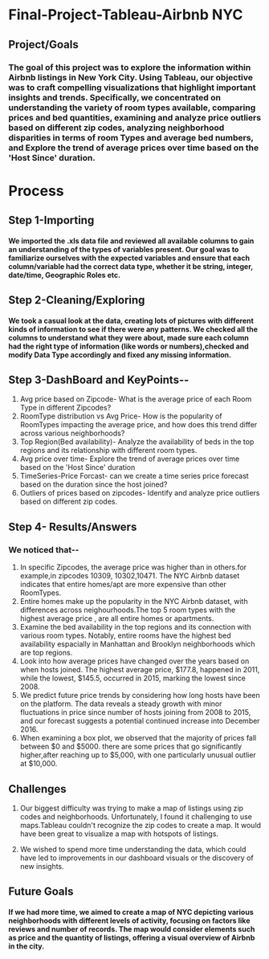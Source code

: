 # Final-Project-Tableau-Airbnb NYC

## Project/Goals
### The goal of this project was to explore the information within Airbnb listings in New York City. Using Tableau, our objective was to craft compelling visualizations that highlight important insights and trends. Specifically, we concentrated on understanding the variety of room types available, comparing prices and bed quantities, examining and analyze price outliers based on different zip codes, analyzing neighborhood disparities in terms of room Types and average bed numbers, and Explore the trend of average prices over time based on the 'Host Since' duration.

# Process
## Step 1-Importing
#### We imported the .xls data file and reviewed all available columns to gain an understanding of the types of variables present. Our goal was to familiarize ourselves with the expected variables and ensure that each column/variable had the correct data type, whether it be string, integer, date/time, Geographic Roles etc.

## Step 2-Cleaning/Exploring
#### We took a casual look at the data, creating lots of pictures with different kinds of information to see if there were any patterns. We checked all the columns to understand what they were about, made sure each column had the right type of information (like words or numbers),checked and modify Data Type accordingly and fixed any missing information.

## Step 3-DashBoard and KeyPoints--
 1. Avg price based on Zipcode- What is the average price of each Room Type in different Zipcodes?
 2. RoomType distribution vs Avg Price- How is the popularity of RoomTypes impacting the average price, and how does this trend differ across various neighborhoods?
 3. Top Region(Bed availability)- Analyze the availability of beds in the top regions and its relationship with different room types.
 4. Avg price over time- Explore the trend of average prices over time based on the 'Host Since' duration
 5. TimeSeries-Price Forcast- can we create a time series price forecast based on the duration since the host joined?
 6. Outliers of prices based on zipcodes- Identify and analyze price outliers based on different zip codes.
 

## Step 4- Results/Answers
### We noticed that--
1. In specific Zipcodes, the average price was higher than in others.for example,in zipcodes 10309, 10302,10471. The NYC Airbnb dataset indicates that entire homes/apt are more expensive than other RoomTypes.
2. Entire homes make up the popularity in the NYC Airbnb dataset, with differences across neighourhoods.The top 5 room types with the highest average price , are all entire homes or apartments.
3. Examine the bed availability in the top regions and its connection with various room types. Notably, entire rooms have the highest bed availability espacially in Manhattan and Brooklyn neighborhoods which are top regions.
4. Look into how average prices have changed over the years based on when hosts joined. The highest average price, $177.8, happened in 2011, while the lowest, $145.5, occurred in 2015, marking the lowest since 2008.
5. We predict future price trends by considering how long hosts have been on the platform. The data reveals a steady growth with minor fluctuations in price since number of hosts joining from 2008 to 2015, and our forecast suggests a potential continued increase into December 2016.
6. When examining a box plot, we observed that the majority of prices fall between $0 and $5000. there are some prices that go significantly higher,after reaching up to $5,000, with one particularly unusual outlier at $10,000.

## Challenges 
1. Our biggest difficulty was trying to make a map of listings using zip codes and neighborhoods. Unfortunately, I found it challenging to use maps.Tableau couldn't recognize the zip codes to create a map. It would have been great to visualize a map with hotspots of listings. 

2. We wished to spend more time understanding the data, which could have led to improvements in our dashboard visuals or the discovery of new insights.

## Future Goals
#### If we had more time, we aimed to create a map of NYC depicting various neighborhoods with different levels of activity, focusing on factors like reviews and number of records. The map would consider elements such as price and the quantity of listings, offering a visual overview of Airbnb in the city.